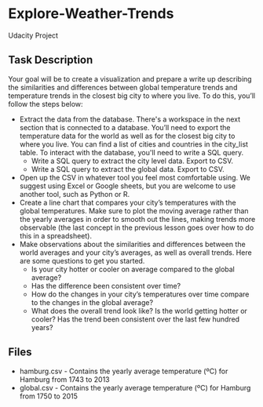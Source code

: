 # Explore-Weather-Trends
Udacity Project

## Task Description

Your goal will be to create a visualization and prepare a write up describing the similarities and differences between global temperature trends and temperature trends in the closest big city to where you live. To do this, you’ll follow the steps below:

* Extract the data from the database. There's a workspace in the next section that is connected to a database. You’ll need to export the temperature data for the world as well as for the closest big city to where you live. You can find a list of cities and countries in the city_list table. To interact with the database, you'll need to write a SQL query.
  * Write a SQL query to extract the city level data. Export to CSV.
  * Write a SQL query to extract the global data. Export to CSV.
* Open up the CSV in whatever tool you feel most comfortable using. We suggest using Excel or Google sheets, but you are welcome to use another tool, such as Python or R.
* Create a line chart that compares your city’s temperatures with the global temperatures. Make sure to plot the moving average rather than the yearly averages in order to smooth out the lines, making trends more observable (the last concept in the previous lesson goes over how to do this in a spreadsheet).
* Make observations about the similarities and differences between the world averages and your city’s averages, as well as overall trends. Here are some questions to get you started.
  * Is your city hotter or cooler on average compared to the global average? 
  * Has the difference been consistent over time?
  * How do the changes in your city’s temperatures over time compare to the changes in the global average?
  * What does the overall trend look like? Is the world getting hotter or cooler? Has the trend been consistent over the     last few hundred years?

## Files

* hamburg.csv - Contains the yearly average temperature (ºC) for Hamburg from 1743 to 2013 
* global.csv - Contains the yearly average temperature (ºC) for Hamburg from 1750 to 2015


